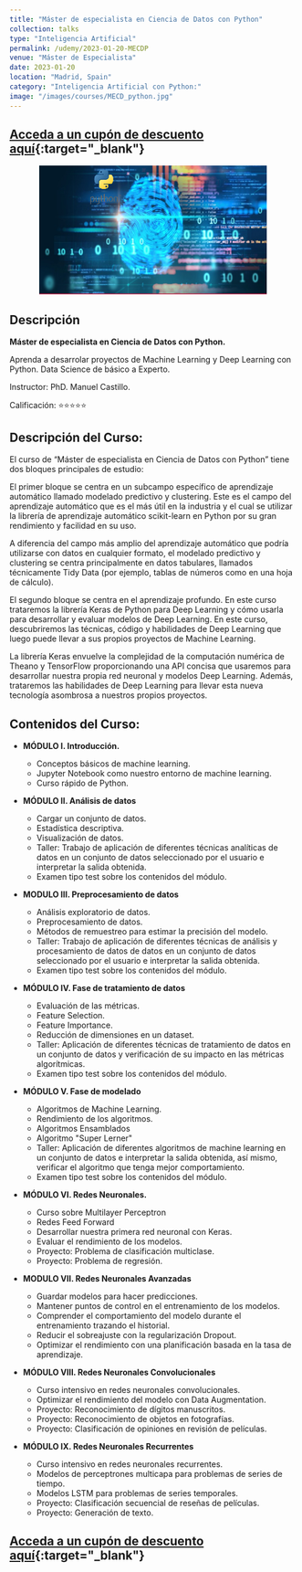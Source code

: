 ```yaml
---
title: "Máster de especialista en Ciencia de Datos con Python"
collection: talks
type: "Inteligencia Artificial"
permalink: /udemy/2023-01-20-MECDP
venue: "Máster de Especialista"
date: 2023-01-20
location: "Madrid, Spain"
category: "Inteligencia Artificial con Python:"
image: "/images/courses/MECD_python.jpg"
---
```


## [Acceda a un cupón de descuento aquí](https://www.udemy.com/course/master-en-ciencia-de-datos-con-python/?couponCode=MAR_2025){:target="_blank"}

<div>
<p align = "center">
<img src="/images/courses/MECD_python.jpg" alt="Master ciencia de datos" width="400">
</p>
</div>

## Descripción

<b>Máster de especialista en Ciencia de Datos con Python.</b>

Aprenda a desarrolar proyectos de Machine Learning y Deep Learning con Python. Data Science de básico a Experto.

Instructor: PhD. Manuel Castillo. 

Calificación: ⭐⭐⭐⭐⭐

## Descripción del Curso:

El curso de “Máster de especialista en Ciencia de Datos con Python” tiene dos bloques principales de estudio:

El primer bloque se centra en un subcampo específico de aprendizaje automático llamado modelado predictivo y clustering. Este es el campo del aprendizaje automático que es el más útil en la industria y el cual se utilizar la librería de aprendizaje automático scikit-learn en Python por su gran rendimiento y facilidad en su uso.

A diferencia del campo más amplio del aprendizaje automático que podría utilizarse con datos en cualquier formato, el modelado predictivo y clustering se centra principalmente en datos tabulares, llamados técnicamente Tidy Data (por ejemplo, tablas de números como en una hoja de cálculo).

El segundo bloque se centra en el aprendizaje profundo. En este curso trataremos la librería Keras de Python para Deep Learning y cómo usarla para desarrollar y evaluar modelos de Deep Learning. En este curso, descubriremos las técnicas, código y habilidades de Deep Learning que luego puede llevar a sus propios proyectos de Machine Learning.

La librería Keras envuelve la complejidad de la computación numérica de Theano y TensorFlow proporcionando una API concisa que usaremos para desarrollar nuestra propia red neuronal y modelos Deep Learning. Además, trataremos las habilidades de Deep Learning para llevar esta nueva tecnología asombrosa a nuestros propios proyectos.


## Contenidos del Curso:

- __MÓDULO I. Introducción.__
    - Conceptos básicos de machine learning.
    - Jupyter Notebook como nuestro entorno de machine learning.
    - Curso rápido de Python.

- __MÓDULO II. Análisis de datos__
    - Cargar un conjunto de datos.
    - Estadística descriptiva.
    - Visualización de datos.
    - Taller: Trabajo de aplicación de diferentes técnicas analíticas de datos en un conjunto de datos seleccionado por el usuario e interpretar la salida obtenida.
    - Examen tipo test sobre los contenidos del módulo.

- __MODULO III. Preprocesamiento de datos__
    - Análisis exploratorio de datos.
    - Preprocesamiento de datos.
    - Métodos de remuestreo para estimar la precisión del modelo.
    - Taller: Trabajo de aplicación de diferentes técnicas de análisis y procesamiento de datos de datos en un conjunto de datos seleccionado por el usuario e interpretar la salida obtenida.
    - Examen tipo test sobre los contenidos del módulo.

- __MÓDULO IV. Fase de tratamiento de datos__
    - Evaluación de las métricas.
    - Feature Selection.
    - Feature Importance.
    - Reducción de dimensiones en un dataset.
    - Taller: Aplicación de diferentes técnicas de tratamiento de datos en un conjunto de datos y verificación de su impacto en las métricas algorítmicas.
    - Examen tipo test sobre los contenidos del módulo.

- __MÓDULO V. Fase de modelado__
    - Algoritmos de Machine Learning.
    - Rendimiento de los algoritmos.
    - Algoritmos Ensamblados
    - Algoritmo "Super Lerner"
    - Taller: Aplicación de diferentes algoritmos de machine learning en un conjunto de datos e interpretar la salida obtenida, así mismo, verificar el algoritmo que tenga mejor comportamiento.
    - Examen tipo test sobre los contenidos del módulo.

- __MÓDULO VI. Redes Neuronales.__
    - Curso sobre Multilayer Perceptron
    - Redes Feed Forward
    - Desarrollar nuestra primera red neuronal con Keras.
    - Evaluar el rendimiento de los modelos.
    - Proyecto: Problema de clasificación multiclase.
    - Proyecto: Problema de regresión.

- __MODULO VII. Redes Neuronales Avanzadas__
    - Guardar modelos para hacer predicciones.
    - Mantener puntos de control en el entrenamiento de los modelos.
    - Comprender el comportamiento del modelo durante el entrenamiento trazando el historial.
    - Reducir el sobreajuste con la regularización Dropout.
    - Optimizar el rendimiento con una planificación basada en la tasa de aprendizaje.

- __MÓDULO VIII. Redes Neuronales Convolucionales__
    - Curso intensivo en redes neuronales convolucionales.
    - Optimizar el rendimiento del modelo con Data Augmentation.
    - Proyecto: Reconocimiento de dígitos manuscritos.
    - Proyecto: Reconocimiento de objetos en fotografías.
    - Proyecto: Clasificación de opiniones en revisión de películas.

- __MÓDULO IX. Redes Neuronales Recurrentes__
    - Curso intensivo en redes neuronales recurrentes.
    - Modelos de perceptrones multicapa para problemas de series de tiempo.
    - Modelos LSTM para problemas de series temporales.
    - Proyecto: Clasificación secuencial de reseñas de películas.
    - Proyecto: Generación de texto.

## [Acceda a un cupón de descuento aquí](https://www.udemy.com/course/master-en-ciencia-de-datos-con-python/?couponCode=MAR_2025){:target="_blank"}